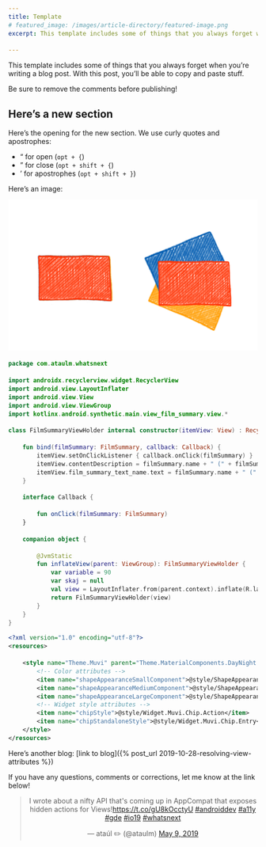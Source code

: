 ```yaml
---
title: Template
# featured_image: /images/article-directory/featured-image.png
excerpt: This template includes some of things that you always forget when you’re writing a blog post. With this post, you’ll be able to copy and paste stuff. Be sure to remove the comments before publishing!

---
```


<!-- The intro has no section heading. This can be copied to form the excerpt. -->
This template includes some of things that you always forget when you’re writing a blog post. With this post, you’ll be able to copy and paste stuff.

Be sure to remove the comments before publishing!

<!-- Use h3 for section headings -->
## Here’s a new section

Here’s the opening for the new section. We use curly quotes and apostrophes:

- “ for open (`opt + {`)
- ” for close (`opt + shift + {`)
- ’ for apostrophes (`opt + shift + }`)

Here’s an image:

![alt text](/images/monzo-plus-cards/sketch-fan.png)

<!-- Code blocks should specify the language for syntax highlighting -->
```kotlin
package com.ataulm.whatsnext

import androidx.recyclerview.widget.RecyclerView
import android.view.LayoutInflater
import android.view.View
import android.view.ViewGroup
import kotlinx.android.synthetic.main.view_film_summary.view.*

class FilmSummaryViewHolder internal constructor(itemView: View) : RecyclerView.ViewHolder(itemView) {

    fun bind(filmSummary: FilmSummary, callback: Callback) {
        itemView.setOnClickListener { callback.onClick(filmSummary) }
        itemView.contentDescription = filmSummary.name + " (" + filmSummary.year + ")"
        itemView.film_summary_text_name.text = filmSummary.name + " (" + filmSummary.year + ")"
    }

    interface Callback {

        fun onClick(filmSummary: FilmSummary)
    }

    companion object {

        @JvmStatic
        fun inflateView(parent: ViewGroup): FilmSummaryViewHolder {
            var variable = 90
            var skaj = null
            val view = LayoutInflater.from(parent.context).inflate(R.layout.view_film_summary, parent, false)
            return FilmSummaryViewHolder(view)
        }
    }
}
```

```xml
<?xml version="1.0" encoding="utf-8"?>
<resources>

    <style name="Theme.Muvi" parent="Theme.MaterialComponents.DayNight.DarkActionBar">
        <!-- Color attributes -->
        <item name="shapeAppearanceSmallComponent">@style/ShapeAppearance.Muvi.SmallComponent</item>
        <item name="shapeAppearanceMediumComponent">@style/ShapeAppearance.Muvi.MediumComponent</item>
        <item name="shapeAppearanceLargeComponent">@style/ShapeAppearance.Muvi.LargeComponent</item>
        <!-- Widget style attributes -->
        <item name="chipStyle">@style/Widget.Muvi.Chip.Action</item>
        <item name="chipStandaloneStyle">@style/Widget.Muvi.Chip.Entry</item>
    </style>
</resources>
```

<!-- Link to another blog on Jekyll with the post_url -->
Here’s another blog: [link to blog]({% post_url 2019-10-28-resolving-view-attributes %})

<!-- Sign off -->
If you have any questions, comments or corrections, let me know at the link below!

<center>
<!-- Use the Embed Tweet function from Twitter to generate a blockquote for the Tweet associated with this post and stick it here between these <center> tags, and ditch the script tag (we load it in the head)-->
<blockquote class="twitter-tweet" data-dnt="true"><p lang="en" dir="ltr">I wrote about a nifty API that&#39;s coming up in AppCompat that exposes hidden actions for Views!<a href="https://t.co/gU8kOcctyU">https://t.co/gU8kOcctyU</a> <a href="https://twitter.com/hashtag/androiddev?src=hash&amp;ref_src=twsrc%5Etfw">#androiddev</a> <a href="https://twitter.com/hashtag/a11y?src=hash&amp;ref_src=twsrc%5Etfw">#a11y</a> <a href="https://twitter.com/hashtag/gde?src=hash&amp;ref_src=twsrc%5Etfw">#gde</a> <a href="https://twitter.com/hashtag/io19?src=hash&amp;ref_src=twsrc%5Etfw">#io19</a> <a href="https://twitter.com/hashtag/whatsnext?src=hash&amp;ref_src=twsrc%5Etfw">#whatsnext</a></p>&mdash; ataúl ✏️ (@ataulm) <a href="https://twitter.com/ataulm/status/1126340698867814400?ref_src=twsrc%5Etfw">May 9, 2019</a></blockquote>
</center>